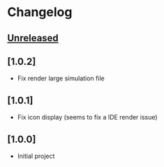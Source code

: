 # Changelog

## [Unreleased]

[Unreleased]: https://github.com/Lemick/hoverfly-ui/commits

## [1.0.2]

- Fix render large simulation file

## [1.0.1]

- Fix icon display (seems to fix a IDE render issue)

## [1.0.0]

- Initial project
